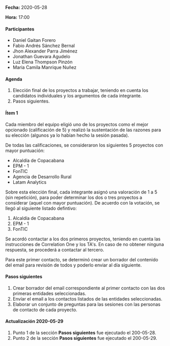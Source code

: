 **Fecha:** 2020-05-28

**Hora:** 17:00

#### Participantes

- Daniel Gaitan Forero
- Fabio Andrés Sánchez Bernal
- Jhon Alexander Parra Jiménez
- Jonathan Guevara Agudelo
- Luz Elena Thompson Pinzón
- Maria Camila Manrique Nuñez

#### Agenda

1. Elección final de los proyectos a trabajar, teniendo en cuenta los candidatos individuales y los argumentos de cada integrante.
2. Pasos siguientes.

#### Ítem 1

Cada miembro del equipo eligió uno de los proyectos como el mejor opcionado (calificación de 5) y realizó la sustentación de las razones para su elección (algunos ya lo habían hecho la sesión pasada).

De todas las calificaciones, se consideraron los siguientes 5 proyectos con mayor puntuación:

- Alcaldía de Copacabana
- EPM - 1
- FonTIC
- Agencia de Desarrollo Rural
- Latam Analytics

Sobre esta elección final, cada integrante asignó una valoración de 1 a 5 (sin repetición), para poder determinar los dos o tres proyectos a considerar (aquel con mayor puntuación). De acuerdo con la votación, se llegó al siguiente listado defintivo:

1. Alcaldía de Copacabana
2. EPM - 1
3. FonTIC

Se acordó contactar a los dos primeros proyectos, teniendo en cuenta las instrucciones de Correlation One y los TA's. En caso de no obtener ninguna respuesta, se procederá a contactar al tercero.

Para este primer contacto, se determinó crear un borrador del contenido del email para revisión de todos y poderlo enviar al día siguiente.

#### Pasos siguientes

1. Crear borrador del email correspondiente al primer contacto con las dos primeras entidades seleccionadas.
2. Envíar el email a los contactos listados de las entidades seleccionadas.
3. Elaborar un conjunto de preguntas para las sesiones con las personas de contacto de cada proyecto.

#### Actualización 2020-05-29

1. Punto 1 de la sección **Pasos siguientes** fue ejecutado el 200-05-28.
1. Punto 2 de la sección **Pasos siguientes** fue ejecutado el 200-05-29.
